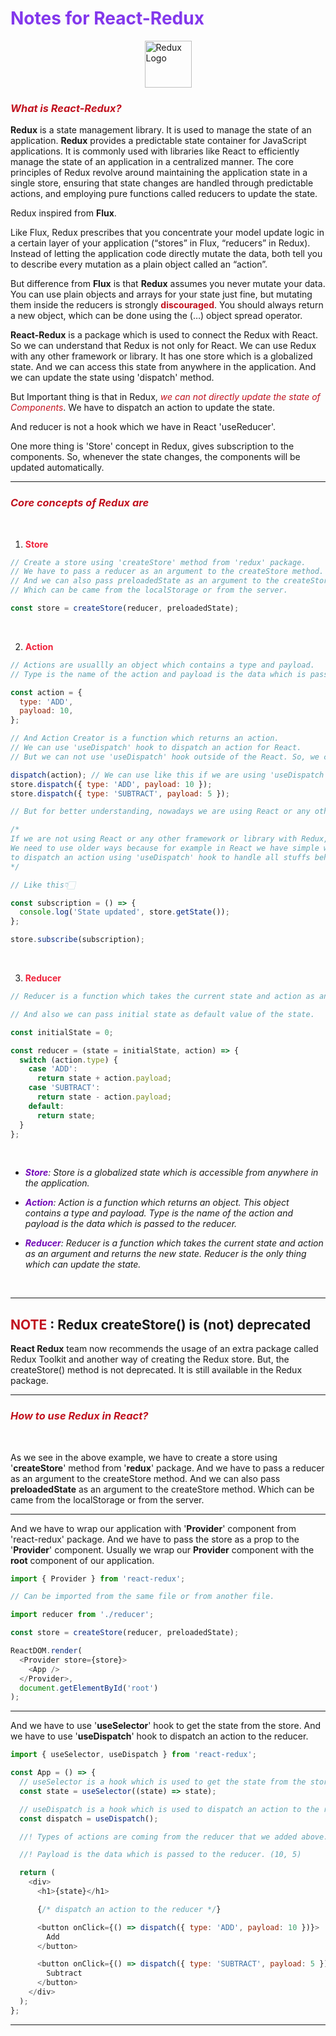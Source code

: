 # <span style="color: #8338ec;">Notes for React-Redux</span>

[<img src="https://redux.js.org/img/redux.svg" height="75" alt="Redux Logo" style="display: block; margin: auto;"/>](https://redux.js.org)

### <span style="color: #c1121f;"> _What is React-Redux?_</span>

**Redux** is a state management library. It is used to manage the state of an application. **Redux** provides a predictable state container for JavaScript applications. It is commonly used with libraries like React to efficiently manage the state of an application in a centralized manner. The core principles of Redux revolve around maintaining the application state in a single store, ensuring that state changes are handled through predictable actions, and employing pure functions called reducers to update the state.

Redux inspired from **Flux**.

Like Flux, Redux prescribes that you concentrate your model update logic in a certain layer of your application (“stores” in Flux, “reducers” in Redux). Instead of letting the application code directly mutate the data, both tell you to describe every mutation as a plain object called an “action”.

<a href="https://redux.js.org/understanding/history-and-design/prior-art#flux" style="text-decoration: none; font-weight: semi-bold;">But difference from **Flux** is that **Redux** assumes you never mutate your data. You can use plain objects and arrays for your state just fine, but mutating them inside the reducers is strongly <span style="color: #c1121f;">**discouraged**</span>. You should always return a new object, which can be done using the (…) object spread operator.</a>

**React-Redux** is a package which is used to connect the Redux with React. So we can understand that Redux is not only for React. We can use Redux with any other framework or library. It has one store which is a globalized state. And we can access this state from anywhere in the application. And we can update the state using 'dispatch' method.

But Important thing is that in Redux,<span style="color: #c1121f;"> _we can not directly update the state of Components_</span>. We have to dispatch an action to update the state.

And reducer is not a hook which we have in React 'useReducer'.

One more thing is 'Store' concept in Redux, gives subscription to the components. So, whenever the state changes, the components will be updated automatically.

---

### <span style="color: #c1121f;"> _**Core concepts of Redux are**_</span>

<br/>

1. <span style="color: #ef233c;">**Store**</span>

```javascript
// Create a store using 'createStore' method from 'redux' package.
// We have to pass a reducer as an argument to the createStore method.
// And we can also pass preloadedState as an argument to the createStore method.
// Which can be came from the localStorage or from the server.

const store = createStore(reducer, preloadedState);
```

<br/>

2. <span style="color: #ef233c;">**Action**</span>

```javascript
// Actions are usuallly an object which contains a type and payload.
// Type is the name of the action and payload is the data which is passed to the reducer. Payload is optional. We can pass any data to the reducer.

const action = {
  type: 'ADD',
  payload: 10,
};

// And Action Creator is a function which returns an action.
// We can use 'useDispatch' hook to dispatch an action for React.
// But we can not use 'useDispatch' hook outside of the React. So, we can use 'store.dispatch' method to dispatch an action.

dispatch(action); // We can use like this if we are using 'useDispatch' hook.
store.dispatch({ type: 'ADD', payload: 10 });
store.dispatch({ type: 'SUBTRACT', payload: 5 });

// But for better understanding, nowadays we are using React or any other framework or library with Redux.

/* 
If we are not using React or any other framework or library with Redux,
We need to use older ways because for example in React we have simple way 
to dispatch an action using 'useDispatch' hook to handle all stuffs behind the scenes. For non specific framework or library we have to use 'store.subscribe' method to subscribe the components to the store. So, we are subscribing the components to the store using 'store.subscribe' method. And we are getting the state using 'store.getState' method.
*/

// Like this👇🏻

const subscription = () => {
  console.log('State updated', store.getState());
};

store.subscribe(subscription);
```

<br/>

3. <span style="color: #ef233c;">**Reducer**</span>

```javascript
// Reducer is a function which takes the current state and action as an argument and returns the new state. Reducer is the only thing which can update the state.

// And also we can pass initial state as default value of the state.

const initialState = 0;

const reducer = (state = initialState, action) => {
  switch (action.type) {
    case 'ADD':
      return state + action.payload;
    case 'SUBTRACT':
      return state - action.payload;
    default:
      return state;
  }
};
```

<br/>

- <span style="color: #7209b7;">_**Store**</span>: Store is a globalized state which is accessible from anywhere in the application._

- <span style="color: #7209b7;">_**Action**</span>: Action is a function which returns an object. This object contains a type and payload. Type is the name of the action and payload is the data which is passed to the reducer._

- <span style="color: #7209b7;">_**Reducer**</span>: Reducer is a function which takes the current state and action as an argument and returns the new state. Reducer is the only thing which can update the state._

<br/>

---

## <span style="color: #c1121f;">NOTE</span> : Redux createStore() is (not) deprecated

**React Redux** team now recommends the usage of an extra package called Redux Toolkit and another way of creating the Redux store. But, the createStore() method is not deprecated. It is still available in the Redux package.

---

### <span style="color: #c1121f;"> _**How to use Redux in React?**_</span>

<br/>

As we see in the above example, we have to create a store using '**createStore**' method from '**redux**' package. And we have to pass a reducer as an argument to the createStore method. And we can also pass **preloadedState** as an argument to the createStore method. Which can be came from the localStorage or from the server.

---

And we have to wrap our application with '**Provider**' component from 'react-redux' package. And we have to pass the store as a prop to the '**Provider**' component. Usually we wrap our **Provider** component with the **root** component of our application.

```javascript
import { Provider } from 'react-redux';

// Can be imported from the same file or from another file.

import reducer from './reducer';

const store = createStore(reducer, preloadedState);

ReactDOM.render(
  <Provider store={store}>
    <App />
  </Provider>,
  document.getElementById('root')
);
```

---

And we have to use '**useSelector**' hook to get the state from the store. And we have to use '**useDispatch**' hook to dispatch an action to the reducer.

```javascript
import { useSelector, useDispatch } from 'react-redux';

const App = () => {
  // useSelector is a hook which is used to get the state from the store.
  const state = useSelector((state) => state);

  // useDispatch is a hook which is used to dispatch an action to the reducer.
  const dispatch = useDispatch();

  //! Types of actions are coming from the reducer that we added above. (ADD, SUBTRACT)

  //! Payload is the data which is passed to the reducer. (10, 5)

  return (
    <div>
      <h1>{state}</h1>

      {/* dispatch an action to the reducer */}

      <button onClick={() => dispatch({ type: 'ADD', payload: 10 })}>
        Add
      </button>

      <button onClick={() => dispatch({ type: 'SUBTRACT', payload: 5 })}>
        Subtract
      </button>
    </div>
  );
};
```

---

<br/>
